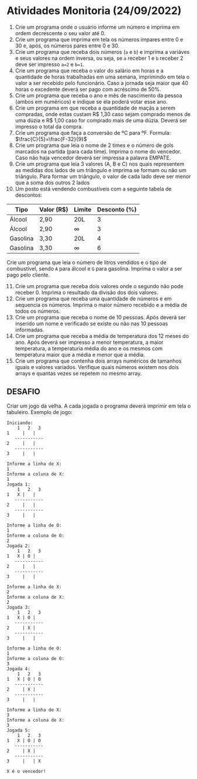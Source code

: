 # Atividades Monitoria (24/09/2022)

1. Crie um programa onde o usuário informe um número e imprima em ordem decrescente o seu valor até 0.
2. Crie um programa que imprima em tela os números ímpares entre 0 e 30 e, após, os números pares entre 0 e 30.
3. Crie um programa que receba dois números (`a` e `b`) e imprima a variáves e seus valores na ordem inversa, ou seja, se `a` receber 1 e `b` receber 2 deve ser impresso `a=2` e `b=1`.
4. Crie um programa que receba o valor do salário em horas e a quantidade de horas trabalhadas em uma semana, imprimindo em tela o valor a ser recebido pelo funcionário. Caso a jornada seja maior que 40 horas o excedente deverá ser pago com acréscimo de 50%.
5. Crie um programa que receba o ano e mês de nascimento da pessoa (ambos em numéricos) e indique se ela poderá votar esse ano.
6. Crie um programa em que receba a quantidade de maçãs a serem compradas, onde estas custam R$ 1,30 caso sejam comprado menos de uma dúzia e R$ 1,00 caso for comprado mais de uma dúzia. Deverá ser impresso o total da compra.
7. Crie um programa que faça a conversão de ºC para ºF. Formula: $\frac{C}{5}=\frac{F-32}{9}$
8. Crie um programa que leia o nome de 2 times e o número de gols marcados na partida (para cada time). Imprima o nome do vencedor. Caso não haja vencedor deverá ser impressa a palavra EMPATE. 
9. Crie um programa que leia 3 valores (A, B e C) nos quais representem as medidas dos lados de um triângulo e imprima se formam ou não um triângulo. Para formar um triângulo, o valor de cada lado deve ser menor que a soma dos outros 2 lados
10. Um posto está vendendo combustíveis com a seguinte tabela de descontos:

Tipo     | Valor (R$) | Limite   | Desconto (%)
------   |------      |--------  |----------
Álcool   | 2,90       | 20L      | 3
Álcool   | 2,90       | $\infty$ | 3
Gasolina | 3,30       | 20L      | 4
Gasolina | 3,30       | $\infty$ | 6

Crie um programa que leia o número de litros vendidos e o tipo de combustível, sendo `A` para álcool e `G` para gasolina. Imprima o valor a ser pago pelo cliente.

11. Crie um programa que receba dois valores onde o segundo não pode receber 0. Imprima o resultado da divisão dos dois valores.
12. Crie um programa que receba uma quantidade de números e em sequencia os números. Imprima o maior número recebido e a média de todos os números.
13. Crie um programa que receba o nome de 10 pessoas. Após deverá ser inserido um nome e verificado se existe ou não nas 10 pessoas informadas.
14. Crie um programa que receba a média de temperatura dos 12 meses do ano. Após deverá ser impresso a menor temperatura, a maior temperatura, a temperaturia média do ano e os mesmos com temperatura maior que a média e menor que a média.
15. Crie um programa que contenha dois arrays numéricos de tamanhos iguais e valores variados. Verifique quais números existem nos dois arrays e quantas vezes se repetem no mesmo array.


## DESAFIO

Criar um jogo da velha. A cada jogada o programa deverá imprimir em tela o tabuleiro. Exemplo de jogo:

```
Iniciando:
    1   2   3
1     |   |
   -----------
2     |   |
   -----------
3     |   |

Informe a linha de X:
1
Informe a coluna de X: 
1
Jogada 1:
    1   2   3
1   X |   |
   -----------
2     |   |
   -----------
3     |   |

Informe a linha de O:
1
Informe a coluna de O: 
2
Jogada 2:
    1   2   3
1   X | O |
   -----------
2     |   |
   -----------
3     |   |

Informe a linha de X:
2
Informe a coluna de X: 
2
Jogada 3:
    1   2   3
1   X | O |
   -----------
2     | X |
   -----------
3     |   |

Informe a linha de O:
1
Informe a coluna de O: 
3
Jogada 4:
    1   2   3
1   X | O | O
   -----------
2     | X |
   -----------
3     |   |

Informe a linha de X:
3
Informe a coluna de X: 
3
Jogada 5:
    1   2   3
1   X | O | O
   -----------
2     | X |
   -----------
3     |   | X

X é o vencedor!
```